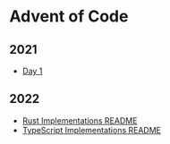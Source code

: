 # Advent of Code

## 2021

- [Day 1](2021/rust/day_1/README.md)

## 2022

- [Rust Implementations README](2022/advent_of_code_rust/README.md)
- [TypeScript Implementations README](2022/advent_of_code_typescript/README.md)
